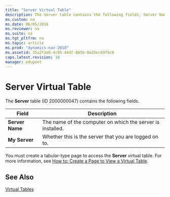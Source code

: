 ```yaml
---
title: "Server Virtual Table"
description: The Server table contains the following fields, Server Name and My Server.  
ms.custom: na
ms.date: 06/05/2016
ms.reviewer: na
ms.suite: na
ms.tgt_pltfrm: na
ms.topic: article
ms.prod: "dynamics-nav-2018"
ms.assetid: 35a2f3e6-4c95-44df-885b-9a35ecb9f8c0
caps.latest.revision: 10
manager: edupont
---
```

# Server Virtual Table
The **Server** table \(ID 2000000047\) contains the following fields.  
  
|Field|Description|  
|-----------|-----------------|  
|**Server Name**|The name of the computer on which the server is installed.|  
|**My Server**|Whether this is the server that you are logged on to.|  
  
 You must create a tabular-type page to access the **Server** virtual table. For more information, see [How to: Create a Page to View a Virtual Table](How-to--Create-a-Page-to-View-a-Virtual-Table.md).  
  
## See Also  
 [Virtual Tables](Virtual-Tables.md)